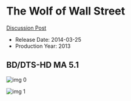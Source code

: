# The Wolf of Wall Street

[Discussion Post](https://www.avsforum.com/threads/bass-eq-for-filtered-movies.2995212/post-58449556)

* Release Date: 2014-03-25
* Production Year: 2013

## BD/DTS-HD MA 5.1

![img 0](https://i.imgur.com/ke62fMC.jpg)

![img 1](https://i.imgur.com/FkEXWP2.png)

